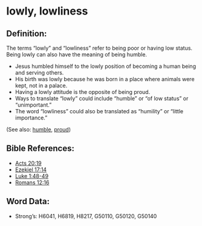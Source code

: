 # lowly, lowliness

## Definition:

The terms “lowly” and “lowliness” refer to being poor or having low status. Being lowly can also have the meaning of being humble.

* Jesus humbled himself to the lowly position of becoming a human being and serving others.
* His birth was lowly because he was born in a place where animals were kept, not in a palace.
* Having a lowly attitude is the opposite of being proud.
* Ways to translate “lowly” could include “humble” or “of low status” or “unimportant.”
* The word “lowliness” could also be translated as “humility” or “little importance.”

(See also: [humble](../kt/humble.md), [proud](../other/proud.md))

## Bible References:

* [Acts 20:19](rc://en/tn/help/act/20/19)
* [Ezekiel 17:14](rc://en/tn/help/ezk/17/14)
* [Luke 1:48-49](rc://en/tn/help/luk/01/48)
* [Romans 12:16](rc://en/tn/help/rom/12/16)

## Word Data:

* Strong’s: H6041, H6819, H8217, G50110, G50120, G50140
